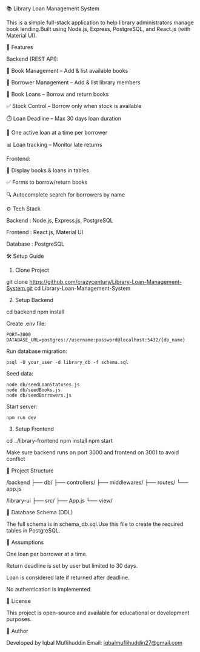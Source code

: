📚 Library Loan Management System

This is a simple full-stack application to help library administrators manage book lending.Built using Node.js, Express, PostgreSQL, and React.js (with Material UI).

🔧 Features

Backend (REST API):

📘 Book Management – Add & list available books

👤 Borrower Management – Add & list library members

🔁 Book Loans – Borrow and return books

✅ Stock Control – Borrow only when stock is available

⏱️ Loan Deadline – Max 30 days loan duration

🚫 One active loan at a time per borrower

📊 Loan tracking – Monitor late returns

Frontend:

📄 Display books & loans in tables

✅ Forms to borrow/return books

🔍 Autocomplete search for borrowers by name


⚙️ Tech Stack

Backend : Node.js, Express.js, PostgreSQL

Frontend : React.js, Material UI

Database : PostgreSQL


🛠️ Setup Guide

1. Clone Project

git clone https://github.com/crazycentury/Library-Loan-Management-System.git
cd Library-Loan-Management-System

2. Setup Backend

cd backend
npm install

Create .env file:

    PORT=3000
    DATABASE_URL=postgres://username:password@localhost:5432/{db_name}

Run database migration:

    psql -U your_user -d library_db -f schema.sql

Seed data:

    node db/seedLoanStatuses.js
    node db/seedBooks.js
    node db/seedBorrowers.js

Start server:

    npm run dev

3. Setup Frontend

cd ../library-frontend
npm install
npm start

Make sure backend runs on port 3000 and frontend on 3001 to avoid conflict

📁 Project Structure

/backend
  ├── db/
  ├── controllers/
  ├── middlewares/
  ├── routes/
  └── app.js

/library-ui
  ├── src/
  ├── App.js
  └── view/

🧱 Database Schema (DDL)

The full schema is in schema_db.sql.Use this file to create the required tables in PostgreSQL.

📌 Assumptions

One loan per borrower at a time.

Return deadline is set by user but limited to 30 days.

Loan is considered late if returned after deadline.

No authentication is implemented.

📄 License

This project is open-source and available for educational or development purposes.

🙋 Author

Developed by Iqbal Muflihuddin Email: iqbalmuflihuddin27@gmail.com




